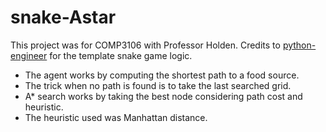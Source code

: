 # snake-Astar

This project was for COMP3106 with Professor Holden. Credits to [python-engineer](https://github.com/python-engineer/snake-ai-pytorch) for the template snake game logic.

- The agent works by computing the shortest path to a food source. 
- The trick when no path is found is to take the last searched grid. 
- A* search works by taking the best node considering path cost and heuristic.
- The heuristic used was Manhattan distance.
